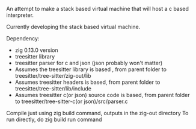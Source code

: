 An attempt to make a stack based virtual machine that will host a c based interpreter.

Currently developing the stack based virtual machine.

Dependency:
- zig 0.13.0 version
- treesitter library
- treesitter parser for c and json (json probably won't matter)
- Assumes the treesitter library is based , from parent folder to treesitter/tree-sitter/zig-out/lib
- Assumes treesitter headers is based, from parent folder to treesitter/tree-sitter/lib/include
- Assumes treesitter c(or json) source code is based, from parent folder to treesitter/tree-sitter-c(or json)/src/parser.c

Compile just using zig build command, outputs in the zig-out directory
To run directly, do zig build run command
